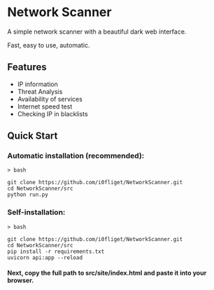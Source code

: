 # Network Scanner

A simple network scanner with a beautiful dark web interface.

Fast, easy to use, automatic.

## Features

- IP information
- Threat Analysis
- Availability of services
- Internet speed test
- Checking IP in blacklists

## Quick Start

### Automatic installation (recommended):
```
> bash

git clone https://github.com/i0fliget/NetworkScanner.git
cd NetworkScanner/src
python run.py
```

### Self-installation:
```
> bash

git clone https://github.com/i0fliget/NetworkScanner.git
cd NetworkScanner/src
pip install -r requirements.txt
uvicorn api:app --reload
```
#### Next, copy the **full** path to src/site/index.html and paste it into your browser.